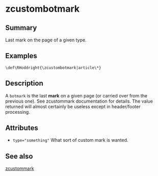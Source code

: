 # zcustombotmark

## Summary
Last mark on the page of a given type.
## Examples
```
\def\RHoddright{\zcustombotmark|article\*}
```
## Description
A `botmark` is the last **mark** on a given page (or carried over from the previous one). See zcustommark documentation for details. The value returned will almost certainly be useless except in header/footer processing.

## Attributes
* `type="something"` What sort of custom mark is wanted.
## See also
[zcustommark](zcustommark.md)
